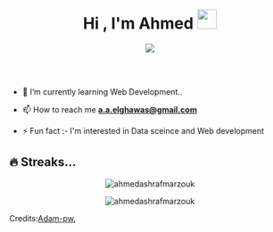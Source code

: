 <h1 align="center">Hi , I'm Ahmed <img src="https://media.giphy.com/media/hvRJCLFzcasrR4ia7z/giphy.gif" width="35"></h1>
<p align="center">
  <a align="right" href="https://github.com/jaypavasiya"><img src="https://readme-typing-svg.herokuapp.com?color=000000&lines=Computer+Engineering+student"></a>
</p>

<br>

<br>

- 🌱 I’m currently learning Web Development..

- 📫 How to reach me **a.a.elghawas@gmail.com**

- ⚡ Fun fact :- I'm interested in Data sceince and Web development 


## 🔥 Streaks...

<p align="center"><img src="https://github-readme-streak-stats.herokuapp.com/?user=Ahmed-Ashraf-Marzouk&theme=algolia" alt="ahmedashrafmarzouk" /></p>
<p align="center"><img src="https://github-readme-stats.vercel.app/api/top-langs/?username=Ahmed-Ashraf-Marzouk&theme=algolia&layout=compact" alt="ahmedashrafmarzouk" /></p>





Credits:[Adam-pw](https://github.com/Adam-pw), 
